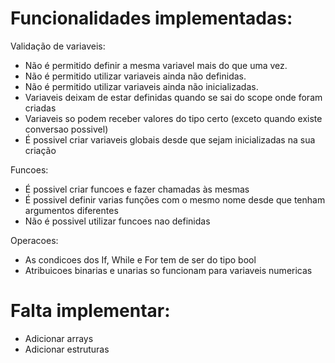 # Funcionalidades implementadas:

Validação de variaveis:
- Não é permitido definir a mesma variavel mais do que uma vez.
- Não é permitido utilizar variaveis ainda não definidas.
- Não é permitido utilizar variaveis ainda não inicializadas.
- Variaveis deixam de estar definidas quando se sai do scope onde foram criadas
- Variaveis so podem receber valores do tipo certo (exceto quando existe conversao possivel)
- É possivel criar variaveis globais desde que sejam inicializadas na sua criação

Funcoes:
- É possivel criar funcoes e fazer chamadas às mesmas
- É possivel definir varias funções com o mesmo nome desde que tenham argumentos diferentes
- Não é possivel utilizar funcoes nao definidas

Operacoes:
- As condicoes dos If, While e For tem de ser do tipo bool
- Atribuicoes binarias e unarias so funcionam para variaveis numericas

# Falta implementar:
- Adicionar arrays
- Adicionar estruturas
